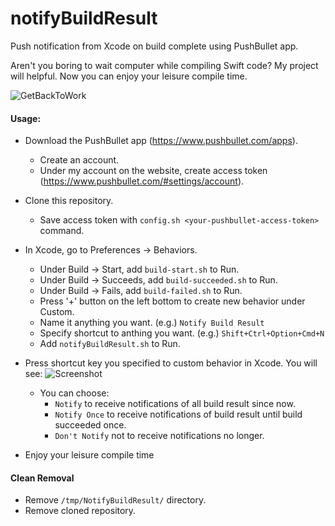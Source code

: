 # notifyBuildResult
Push notification from Xcode on build complete using PushBullet app.

Aren't you boring to wait computer while compiling Swift code?
My project will helpful. Now you can enjoy your leisure compile time.

![GetBackToWork](https://imgs.xkcd.com/comics/compiling.png)

#### Usage:

* Download the PushBullet app (https://www.pushbullet.com/apps).
  * Create an account.
  * Under my account on the website, create access token (https://www.pushbullet.com/#settings/account).

* Clone this repository.
  * Save access token with `config.sh <your-pushbullet-access-token>` command.
  
* In Xcode, go to Preferences -> Behaviors. 
  * Under Build -> Start, add `build-start.sh` to Run.
  * Under Build -> Succeeds, add `build-succeeded.sh` to Run.
  * Under Build -> Fails, add `build-failed.sh` to Run.
  * Press '+' button on the left bottom to create new behavior under Custom.
  * Name it anything you want. (e.g.) `Notify Build Result`
  * Specify shortcut to anthing you want. (e.g.) `Shift+Ctrl+Option+Cmd+N`
  * Add `notifyBuildResult.sh` to Run.
    
* Press shortcut key you specified to custom behavior in Xcode. You will see:
  ![Screenshot](https://raw.github.com/knine79/notifyBuildResult/master/notifyBuildResult.png)
  * You can choose:
    * `Notify` to receive notifications of all build result since now.
    * `Notify Once` to receive notifications of build result until build succeeded once.
    * `Don't Notify` not to receive notifications no longer.
  
* Enjoy your leisure compile time

#### Clean Removal

* Remove `/tmp/NotifyBuildResult/` directory.
* Remove cloned repository.

